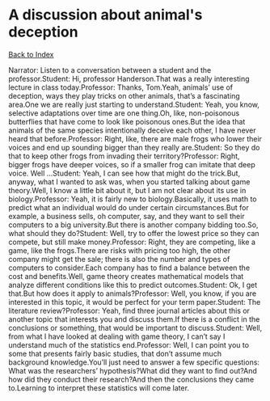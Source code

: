 # A discussion about animal's deception
[Back to Index](https://github.com/windows10010/tpoExtractor/blob/master/README.md)

Narrator: Listen to a conversation between a student and the professor.Student: Hi, professor Handerson.That was a really interesting lecture in class today.Professor: Thanks, Tom.Yeah, animals’ use of deception, ways they play tricks on other animals, that’s a fascinating area.One we are really just starting to understand.Student: Yeah, you know, selective adaptations over time are one thing.Oh, like, non-poisonous butterflies that have come to look like poisonous ones.But the idea that animals of the same species intentionally deceive each other, I have never heard that before.Professor: Right, like, there are male frogs who lower their voices and end up sounding bigger than they really are.Student: So they do that to keep other frogs from invading their territory?Professor: Right, bigger frogs have deeper voices, so if a smaller frog can imitate that deep voice. Well ...Student: Yeah, I can see how that might do the trick.But, anyway, what I wanted to ask was, when you started talking about game theory.Well, I know a little bit about it, but I am not clear about its use in biology.Professor: Yeah, it is fairly new to biology.Basically, it uses math to predict what an individual would do under certain circumstances.But for example, a business sells, oh computer, say, and they want to sell their computers to a big university.But there is another company bidding too.So, what should they do?Student: Well, try to offer the lowest price so they can compete, but still make money.Professor: Right, they are competing, like a game, like the frogs.There are risks with pricing too high, the other company might get the sale; there is also the number and types of computers to consider.Each company has to find a balance between the cost and benefits.Well, game theory creates mathematical models that analyze different conditions like this to predict outcomes.Student: Ok, I get that.But how does it apply to animals?Professor: Well, you know, if you are interested in this topic, it would be perfect for your term paper.Student: The literature review?Professor: Yeah, find three journal articles about this or another topic that interests you and discuss them.If there is a conflict in the conclusions or something, that would be important to discuss.Student: Well, from what I have looked at dealing with game theory, I can’t say I understand much of the statistics end.Professor: Well, I can point you to some that presents fairly basic studies, that don’t assume much background knowledge.You’ll just need to answer a few specific questions: What was the researchers’ hypothesis?What did they want to find out?And how did they conduct their research?And then the conclusions they came to.Learning to interpret these statistics will come later. 